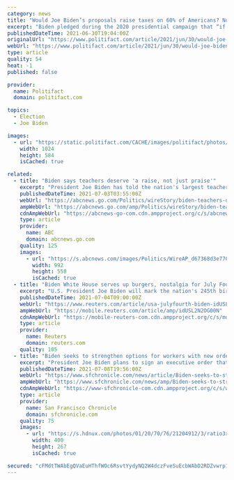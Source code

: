 ```yaml
---
category: news
title: "Would Joe Biden’s proposals raise taxes on 60% of Americans? Not directly"
excerpt: "Biden pledged during the 2020 presidential campaign that “if you make less than $400,000, you won’t pay a single penny more in taxes.” • Some critics say Biden’s proposal to raise corporate taxes would break this promise,"
publishedDateTime: 2021-06-30T19:04:00Z
originalUrl: "https://www.politifact.com/article/2021/jun/30/would-joe-bidens-proposals-raise-taxes-60-american/"
webUrl: "https://www.politifact.com/article/2021/jun/30/would-joe-bidens-proposals-raise-taxes-60-american/"
type: article
quality: 54
heat: -1
published: false

provider:
  name: Politifact
  domain: politifact.com

topics:
  - Election
  - Joe Biden

images:
  - url: "https://static.politifact.com/CACHE/images/politifact/photos/AP_21180685505429/45e3b9fb95328800d5af194934043a4b.jpg"
    width: 1024
    height: 584
    isCached: true

related:
  - title: "Biden says teachers deserve 'a raise, not just praise'"
    excerpt: "President Joe Biden has told the nation's largest teachers union that the nation's educators need “a raise, not just praise.”"
    publishedDateTime: 2021-07-03T03:55:00Z
    webUrl: "https://abcnews.go.com/Politics/wireStory/biden-teachers-deserve-raise-praise-78643893"
    ampWebUrl: "https://abcnews.go.com/amp/Politics/wireStory/biden-teachers-deserve-raise-praise-78643893"
    cdnAmpWebUrl: "https://abcnews-go-com.cdn.ampproject.org/c/s/abcnews.go.com/amp/Politics/wireStory/biden-teachers-deserve-raise-praise-78643893"
    type: article
    provider:
      name: ABC
      domain: abcnews.go.com
    quality: 125
    images:
      - url: "https://s.abcnews.com/images/Politics/WireAP_d67368d3e7704233b7bcb6401e5c2782_16x9_992.jpg"
        width: 992
        height: 558
        isCached: true
  - title: "Biden White House serves up burgers, nostalgia for July Fourth"
    excerpt: "U.S. President Joe Biden will mark the nation's 245th birthday on Sunday with a traditional celebration looking forward to a rebound from the coronavirus pandemic."
    publishedDateTime: 2021-07-04T09:00:00Z
    webUrl: "https://www.reuters.com/article/usa-julyfourth-biden-idUSL2N2OG00N"
    ampWebUrl: "https://mobile.reuters.com/article/amp/idUSL2N2OG00N"
    cdnAmpWebUrl: "https://mobile-reuters-com.cdn.ampproject.org/c/s/mobile.reuters.com/article/amp/idUSL2N2OG00N"
    type: article
    provider:
      name: Reuters
      domain: reuters.com
    quality: 105
  - title: "Biden seeks to strengthen options for workers with new order"
    excerpt: "President Joe Biden plans to sign an executive order that will reduce the ability of employers to prevent workers from going to rival firms and remove some of the state occupational licensing requirements that make it harder to land a job."
    publishedDateTime: 2021-07-08T19:56:00Z
    webUrl: "https://www.sfchronicle.com/news/article/Biden-seeks-to-strengthen-options-for-workers-16298111.php"
    ampWebUrl: "https://www.sfchronicle.com/news/amp/Biden-seeks-to-strengthen-options-for-workers-16298111.php"
    cdnAmpWebUrl: "https://www-sfchronicle-com.cdn.ampproject.org/c/s/www.sfchronicle.com/news/amp/Biden-seeks-to-strengthen-options-for-workers-16298111.php"
    type: article
    provider:
      name: San Francisco Chronicle
      domain: sfchronicle.com
    quality: 75
    images:
      - url: "https://s.hdnux.com/photos/01/20/70/76/21204912/3/ratio3x2_400.jpg"
        width: 400
        height: 267
        isCached: true

secured: "cFMdtTWAbEgQVaEuHThfWOc6RsvtYydyNQ2W4dczFveSuEcbWAbD2RDZvwrp1oKqHHcXBTfCErOLwN/TChDvZACUylYipbPV5TMC3tWiHWFOaEN3DVhOURWdv0iyvrC6C2d11Acgqi82bagSUG+zB5Cg7ZhetgeMdb+Ro/qsVJToOtovNPDhgZg+XDz4l3+WUrL9lcdAeIFu+439xClvq+87KeVh3B10wx+IR1G+NZgVjPAY24b3HpwwFT+yGaOWi7D90f1GGdpg+MZiOw0Cj+auyBZ0IeWOJJLnAB7M0uRsACpYz8WmgPBNlieST5FV/IfyJuyD9VJokf8WTiY/izLPiwQDp5v26rAh2Z6zjGY=;ie7oSvh5j8Rce/jj8a8CEw=="
---
```


